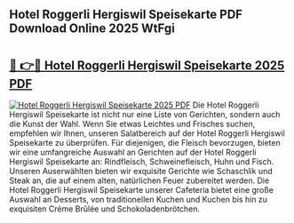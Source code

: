 ## Hotel Roggerli Hergiswil Speisekarte PDF Download Online 2025 WtFgi

# <h2><a href="http://gcdy3l1.nevu.top/?p=Hotel+Roggerli+Hergiswil+Speisekarte">🔗 👉🔴 Hotel Roggerli Hergiswil Speisekarte 2025 PDF</a></h2>

[![Hotel Roggerli Hergiswil Speisekarte 2025 PDF](https://i.imgur.com/dBaPXMq.png)](http://gcdy3l1.nevu.top/?p=Hotel+Roggerli+Hergiswil+Speisekarte)
Die Hotel Roggerli Hergiswil Speisekarte ist nicht nur eine Liste von Gerichten, sondern auch die Kunst der Wahl. Wenn Sie etwas Leichtes und Frisches suchen, empfehlen wir Ihnen, unseren Salatbereich auf der Hotel Roggerli Hergiswil Speisekarte zu überprüfen. Für diejenigen, die Fleisch bevorzugen, bieten wir eine umfangreiche Auswahl an Gerichten auf der Hotel Roggerli Hergiswil Speisekarte an: Rindfleisch, Schweinefleisch, Huhn und Fisch. Unseren Auserwählten bieten wir exquisite Gerichte wie Schaschlik und Steak an, die auf einem alten, natürlichen Feuer zubereitet werden. Die Hotel Roggerli Hergiswil Speisekarte unserer Cafeteria bietet eine große Auswahl an Desserts, von traditionellen Kuchen und Kuchen bis hin zu exquisiten Crème Brûlée und Schokoladenbrötchen.
